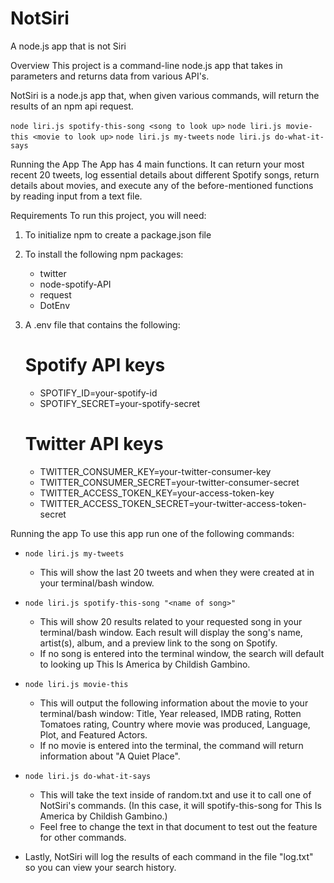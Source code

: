 # NotSiri
A node.js app that is not Siri

Overview
This project is a command-line node.js app that takes in parameters and returns data from various API's.

NotSiri is a node.js app that, when given various commands, will return the results of an npm api request.

`node liri.js spotify-this-song <song to look up>`
`node liri.js movie-this <movie to look up>`
`node liri.js my-tweets`
`node liri.js do-what-it-says`



Running the App
The App has 4 main functions. It can return your most recent 20 tweets, log essential details about different Spotify songs, return details about movies, and execute any of the before-mentioned functions by reading input from a text file.

Requirements
To run this project, you will need:

1. To initialize npm to create a package.json file

2. To install the following npm packages: 
	- twitter
	- node-spotify-API
	- request
	- DotEnv
	
3. A .env file that contains the following:

	# Spotify API keys
	- SPOTIFY_ID=your-spotify-id
	- SPOTIFY_SECRET=your-spotify-secret

	# Twitter API keys
	- TWITTER_CONSUMER_KEY=your-twitter-consumer-key
	- TWITTER_CONSUMER_SECRET=your-twitter-consumer-secret
	- TWITTER_ACCESS_TOKEN_KEY=your-access-token-key
	- TWITTER_ACCESS_TOKEN_SECRET=your-twitter-access-token-secret

Running the app
To use this app run one of the following commands:

* `node liri.js my-tweets`
	- This will show the last 20 tweets and when they were created at in your terminal/bash window.

* `node liri.js spotify-this-song "<name of song>"`
	- This will show 20 results related to your requested song in your terminal/bash window. Each result will display the song's name, artist(s), album, and a preview link to the song on Spotify.
	- If no song is entered into the terminal window, the search will default to looking up This Is America by Childish Gambino.

* `node liri.js movie-this`
	- This will output the following information about the movie to your terminal/bash window: Title, Year released, IMDB rating, Rotten Tomatoes rating, Country where movie was produced, Language, Plot, and Featured Actors.
	- If no movie is entered into the terminal, the command will return information about "A Quiet Place".
	
* `node liri.js do-what-it-says`
	- This will take the text inside of random.txt and use it to call one of NotSiri's commands. (In this case, it will spotify-this-song for This Is America by Childish Gambino.)
	- Feel free to change the text in that document to test out the feature for other commands.
	
* Lastly, NotSiri will log the results of each command in the file "log.txt" so you can view your search history.